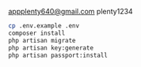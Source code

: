 appplenty640@gmail.com
plenty1234


```bash
cp .env.example .env
composer install
php artisan migrate
php artisan key:generate
php artisan passport:install
```